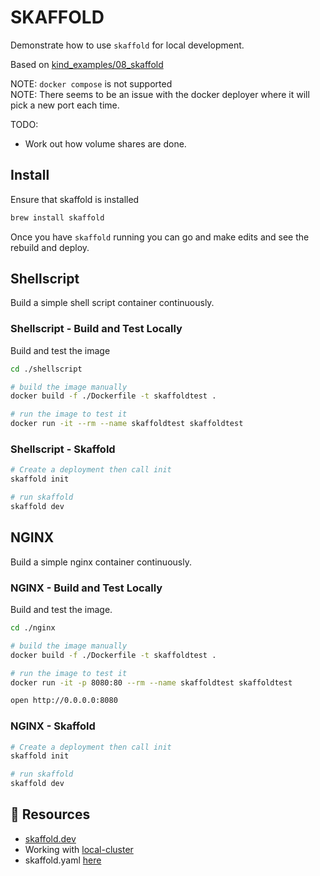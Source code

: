 # SKAFFOLD

Demonstrate how to use `skaffold` for local development.  
  
Based on [kind_examples/08_skaffold](https://github.com/chrisguest75/kind_examples/tree/master/08_skaffold)  

NOTE: `docker compose` is not supported  
NOTE: There seems to be an issue with the docker deployer where it will pick a new port each time.  

TODO:

* Work out how volume shares are done.

## Install

Ensure that skaffold is installed  

```sh
brew install skaffold
```

Once you have `skaffold` running you can go and make edits and see the rebuild and deploy.  

## Shellscript

Build a simple shell script container continuously.

### Shellscript - Build and Test Locally

Build and test the image

```sh
cd ./shellscript

# build the image manually
docker build -f ./Dockerfile -t skaffoldtest .

# run the image to test it
docker run -it --rm --name skaffoldtest skaffoldtest 
```

### Shellscript - Skaffold

```sh
# Create a deployment then call init
skaffold init        
```

```sh
# run skaffold
skaffold dev 
```

## NGINX

Build a simple nginx container continuously.

### NGINX - Build and Test Locally

Build and test the image.

```sh
cd ./nginx

# build the image manually
docker build -f ./Dockerfile -t skaffoldtest .

# run the image to test it
docker run -it -p 8080:80 --rm --name skaffoldtest skaffoldtest 

open http://0.0.0.0:8080
```

### NGINX - Skaffold

```sh
# Create a deployment then call init
skaffold init        
```

```sh
# run skaffold
skaffold dev 
```


## 👀 Resources

* [skaffold.dev](https://skaffold.dev/)  
* Working with [local-cluster](https://skaffold.dev/docs/environment/local-cluster/)  
* skaffold.yaml [here](https://skaffold.dev/docs/references/yaml/)  
